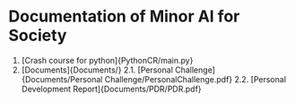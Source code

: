 # Documentation of Minor AI for Society
1. [Crash course for python]{PythonCR/main.py}
2. [Documents]{Documents/}
  2.1. [Personal Challenge]{Documents/Personal Challenge/PersonalChallenge.pdf}
  2.2. [Personal Development Report]{Documents/PDR/PDR.pdf}

